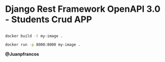 # Django Rest Framework OpenAPI 3.0 - Students Crud APP
## 

```sh
docker build -t my-image .
```


```sh
docker run -p 8000:8000 my-image .
```

**@Juanpfrancos**


